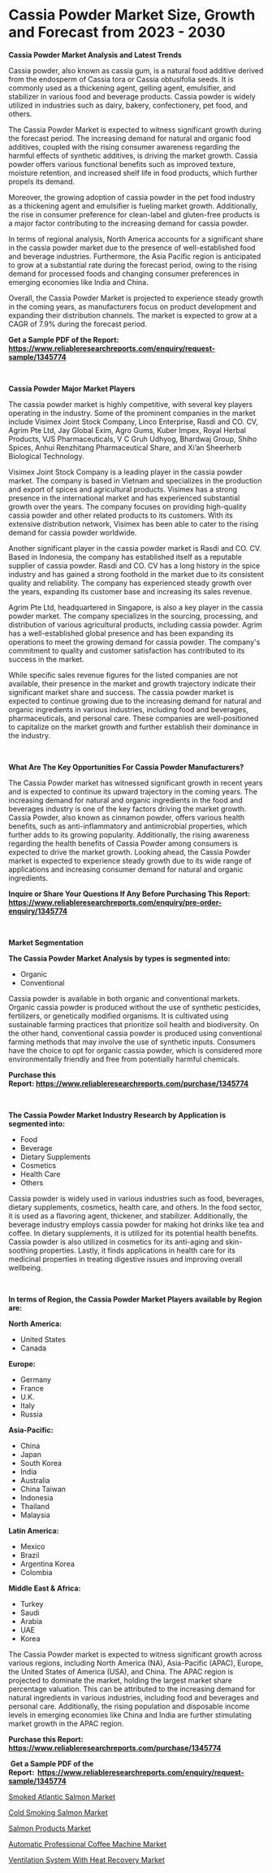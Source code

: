 <p><h1>Cassia Powder Market Size, Growth and Forecast from 2023 - 2030</h1></p><p><strong>Cassia Powder Market Analysis and Latest Trends</strong></p>
<p><p>Cassia powder, also known as cassia gum, is a natural food additive derived from the endosperm of Cassia tora or Cassia obtusifolia seeds. It is commonly used as a thickening agent, gelling agent, emulsifier, and stabilizer in various food and beverage products. Cassia powder is widely utilized in industries such as dairy, bakery, confectionery, pet food, and others.</p><p>The Cassia Powder Market is expected to witness significant growth during the forecast period. The increasing demand for natural and organic food additives, coupled with the rising consumer awareness regarding the harmful effects of synthetic additives, is driving the market growth. Cassia powder offers various functional benefits such as improved texture, moisture retention, and increased shelf life in food products, which further propels its demand.</p><p>Moreover, the growing adoption of cassia powder in the pet food industry as a thickening agent and emulsifier is fueling market growth. Additionally, the rise in consumer preference for clean-label and gluten-free products is a major factor contributing to the increasing demand for cassia powder.</p><p>In terms of regional analysis, North America accounts for a significant share in the cassia powder market due to the presence of well-established food and beverage industries. Furthermore, the Asia Pacific region is anticipated to grow at a substantial rate during the forecast period, owing to the rising demand for processed foods and changing consumer preferences in emerging economies like India and China.</p><p>Overall, the Cassia Powder Market is projected to experience steady growth in the coming years, as manufacturers focus on product development and expanding their distribution channels. The market is expected to grow at a CAGR of 7.9% during the forecast period.</p></p>
<p><strong>Get a Sample PDF of the Report:&nbsp; <a href="https://www.reliableresearchreports.com/enquiry/request-sample/1345774">https://www.reliableresearchreports.com/enquiry/request-sample/1345774</a></strong></p>
<p>&nbsp;</p>
<p><strong>Cassia Powder Major Market Players</strong></p>
<p><p>The cassia powder market is highly competitive, with several key players operating in the industry. Some of the prominent companies in the market include Visimex Joint Stock Company, Linco Enterprise, Rasdi and CO. CV, Agrim Pte Ltd, Jay Global Exim, Agro Gums, Kuber Impex, Royal Herbal Products, VJS Pharmaceuticals, V C Gruh Udhyog, Bhardwaj Group, Shiho Spices, Anhui Renzhitang Pharmaceutical Share, and Xi’an Sheerherb Biological Technology.</p><p>Visimex Joint Stock Company is a leading player in the cassia powder market. The company is based in Vietnam and specializes in the production and export of spices and agricultural products. Visimex has a strong presence in the international market and has experienced substantial growth over the years. The company focuses on providing high-quality cassia powder and other related products to its customers. With its extensive distribution network, Visimex has been able to cater to the rising demand for cassia powder worldwide.</p><p>Another significant player in the cassia powder market is Rasdi and CO. CV. Based in Indonesia, the company has established itself as a reputable supplier of cassia powder. Rasdi and CO. CV has a long history in the spice industry and has gained a strong foothold in the market due to its consistent quality and reliability. The company has experienced steady growth over the years, expanding its customer base and increasing its sales revenue.</p><p>Agrim Pte Ltd, headquartered in Singapore, is also a key player in the cassia powder market. The company specializes in the sourcing, processing, and distribution of various agricultural products, including cassia powder. Agrim has a well-established global presence and has been expanding its operations to meet the growing demand for cassia powder. The company's commitment to quality and customer satisfaction has contributed to its success in the market.</p><p>While specific sales revenue figures for the listed companies are not available, their presence in the market and growth trajectory indicate their significant market share and success. The cassia powder market is expected to continue growing due to the increasing demand for natural and organic ingredients in various industries, including food and beverages, pharmaceuticals, and personal care. These companies are well-positioned to capitalize on the market growth and further establish their dominance in the industry.</p></p>
<p>&nbsp;</p>
<p><strong>What Are The Key Opportunities For Cassia Powder Manufacturers?</strong></p>
<p><p>The Cassia Powder market has witnessed significant growth in recent years and is expected to continue its upward trajectory in the coming years. The increasing demand for natural and organic ingredients in the food and beverages industry is one of the key factors driving the market growth. Cassia Powder, also known as cinnamon powder, offers various health benefits, such as anti-inflammatory and antimicrobial properties, which further adds to its growing popularity. Additionally, the rising awareness regarding the health benefits of Cassia Powder among consumers is expected to drive the market growth. Looking ahead, the Cassia Powder market is expected to experience steady growth due to its wide range of applications and increasing consumer demand for natural and organic ingredients.</p></p>
<p><strong>Inquire or Share Your Questions If Any Before Purchasing This Report: <a href="https://www.reliableresearchreports.com/enquiry/pre-order-enquiry/1345774">https://www.reliableresearchreports.com/enquiry/pre-order-enquiry/1345774</a></strong></p>
<p>&nbsp;</p>
<p><strong>Market Segmentation</strong></p>
<p><strong>The Cassia Powder Market Analysis by types is segmented into:</strong></p>
<p><ul><li>Organic</li><li>Conventional</li></ul></p>
<p><p>Cassia powder is available in both organic and conventional markets. Organic cassia powder is produced without the use of synthetic pesticides, fertilizers, or genetically modified organisms. It is cultivated using sustainable farming practices that prioritize soil health and biodiversity. On the other hand, conventional cassia powder is produced using conventional farming methods that may involve the use of synthetic inputs. Consumers have the choice to opt for organic cassia powder, which is considered more environmentally friendly and free from potentially harmful chemicals.</p></p>
<p><strong>Purchase this Report:&nbsp;<a href="https://www.reliableresearchreports.com/purchase/1345774">https://www.reliableresearchreports.com/purchase/1345774</a></strong></p>
<p>&nbsp;</p>
<p><strong>The Cassia Powder Market Industry Research by Application is segmented into:</strong></p>
<p><ul><li>Food</li><li>Beverage</li><li>Dietary Supplements</li><li>Cosmetics</li><li>Health Care</li><li>Others</li></ul></p>
<p><p>Cassia powder is widely used in various industries such as food, beverages, dietary supplements, cosmetics, health care, and others. In the food sector, it is used as a flavoring agent, thickener, and stabilizer. Additionally, the beverage industry employs cassia powder for making hot drinks like tea and coffee. In dietary supplements, it is utilized for its potential health benefits. Cassia powder is also utilized in cosmetics for its anti-aging and skin-soothing properties. Lastly, it finds applications in health care for its medicinal properties in treating digestive issues and improving overall wellbeing.</p></p>
<p>&nbsp;</p>
<p><strong>In terms of Region, the Cassia Powder Market Players available by Region are:</strong></p>
<p>
    <p> <strong> North America: </strong>
        <ul>
            <li>United States</li>
            <li>Canada</li>
        </ul>
        </p> 
    <p> <strong> Europe: </strong>
        <ul>
            <li>Germany</li>
            <li>France</li>
            <li>U.K.</li>
            <li>Italy</li>
            <li>Russia</li>
        </ul>
        </p> 
    <p> <strong> Asia-Pacific: </strong>
        <ul>
            <li>China</li>
            <li>Japan</li>
            <li>South Korea</li>
            <li>India</li>
            <li>Australia</li>
            <li>China Taiwan</li>
            <li>Indonesia</li>
            <li>Thailand</li>
            <li>Malaysia</li>
        </ul>
        </p> 
    <p> <strong> Latin America: </strong>
        <ul>
            <li>Mexico</li>
            <li>Brazil</li>
            <li>Argentina Korea</li>
            <li>Colombia</li>
        </ul>
        </p> 
    <p> <strong> Middle East & Africa: </strong>
        <ul>
            <li>Turkey</li>
            <li>Saudi</li>
            <li>Arabia</li>
            <li>UAE</li>
            <li>Korea</li>
        </ul>
    </p>
    </p>
<p><p>The Cassia Powder market is expected to witness significant growth across various regions, including North America (NA), Asia-Pacific (APAC), Europe, the United States of America (USA), and China. The APAC region is projected to dominate the market, holding the largest market share percentage valuation. This can be attributed to the increasing demand for natural ingredients in various industries, including food and beverages and personal care. Additionally, the rising population and disposable income levels in emerging economies like China and India are further stimulating market growth in the APAC region.</p></p>
<p><strong>Purchase this Report: <a href="https://www.reliableresearchreports.com/purchase/1345774">https://www.reliableresearchreports.com/purchase/1345774</a></strong></p>
<p>&nbsp;<strong>Get a Sample PDF of the Report:&nbsp;&nbsp;<a href="https://www.reliableresearchreports.com/enquiry/request-sample/1345774">https://www.reliableresearchreports.com/enquiry/request-sample/1345774</a></strong></p>
<p><strong></strong></p>
<p><p><a href="https://medium.com/@kabirkhanrp23/smoked-atlantic-salmon-market-analysis-its-cagr-market-segmentation-and-global-industry-overview-1018ea8a91a1">Smoked Atlantic Salmon Market</a></p><p><a href="https://medium.com/@amrutreliable23/cold-smoking-salmon-market-trends-and-market-analysis-forecasted-for-period-2023-2030-f5835ec80647">Cold Smoking Salmon Market</a></p><p><a href="https://medium.com/@sanjubabarp23/salmon-products-market-size-reveals-the-best-marketing-channels-in-global-industry-fe814ed9e21d">Salmon Products Market</a></p><p><a href="https://medium.com/@clayreinger/automatic-professional-coffee-machine-market-comprehensive-assessment-by-type-application-and-2e625bebd36b">Automatic Professional Coffee Machine Market</a></p><p><a href="https://medium.com/@samanthareed1916/ventilation-system-with-heat-recovery-market-report-reveals-the-latest-trends-and-growth-e6fdffe92fab">Ventilation System With Heat Recovery Market</a></p></p>
